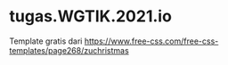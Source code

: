 # tugas.WGTIK.2021.io
Template gratis dari https://www.free-css.com/free-css-templates/page268/zuchristmas
